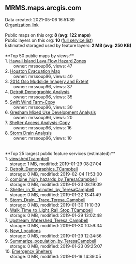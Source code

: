 <h2>MRMS.maps.arcgis.com</h2> Data created: 2021-05-06 16:51:39 <br /><a target='new' href='https://MRMS.maps.arcgis.com'>Organization link</a><br /><br />Public maps on this org: <b>8 (avg: 122 maps)</b><br />Public layers on this org: <b>10 </b>(<a target='new' href='https://services.arcgis.com/c1NR8edURiaO1brf/ArcGIS/rest/services'>full service list</a>)<br />Estimated storaged used by feature layers: <b>2 MB (avg: 250 KB)</b><br /><br />**Top 50 public maps by views:**<br />  1. <a target='new' href='https://www.arcgis.com/home/item.html?id=52494227eebd4702be17bc4c040ef157'>Hawaii Island Lava Flow Hazard Zones</a> <br />  &nbsp;&nbsp;&nbsp;&nbsp; &nbsp;&nbsp;owner: mrssoup96, views: 47<br />  2. <a target='new' href='https://www.arcgis.com/home/item.html?id=09f7111086c045c89162fbdc5ff3dd3b'>Houston Evacuation Map</a> <br />  &nbsp;&nbsp;&nbsp;&nbsp; &nbsp;&nbsp;owner: mrssoup96, views: 40<br />  3. <a target='new' href='https://www.arcgis.com/home/item.html?id=9f43055fdce046dabfdef1a95db4390c'>2014 Oso Mudslide Imagery and Extent</a> <br />  &nbsp;&nbsp;&nbsp;&nbsp; &nbsp;&nbsp;owner: mrssoup96, views: 37<br />  4. <a target='new' href='https://www.arcgis.com/home/item.html?id=b3106c2c09984a34964c0cd69ce2a033'>Detroit Demographic Analysis</a> <br />  &nbsp;&nbsp;&nbsp;&nbsp; &nbsp;&nbsp;owner: mrssoup96, views: 35<br />  5. <a target='new' href='https://www.arcgis.com/home/item.html?id=50eedf498d894bb9a381e5ee7ef597f1'>Swift Wind Farm-Copy</a> <br />  &nbsp;&nbsp;&nbsp;&nbsp; &nbsp;&nbsp;owner: mrssoup96, views: 30<br />  6. <a target='new' href='https://www.arcgis.com/home/item.html?id=de5874c88fab407eba60f2991a3d9c91'>Gresham Mixed Use Development Analysis</a> <br />  &nbsp;&nbsp;&nbsp;&nbsp; &nbsp;&nbsp;owner: mrssoup96, views: 20<br />  7. <a target='new' href='https://www.arcgis.com/home/item.html?id=1eaa5eadfd694379aedb4b94ac8bb1e1'>Shelter Access Analysis-Copy</a> <br />  &nbsp;&nbsp;&nbsp;&nbsp; &nbsp;&nbsp;owner: mrssoup96, views: 16<br />  8. <a target='new' href='https://www.arcgis.com/home/item.html?id=2bc25c4df9324ea39438f21b773cf737'>Storm Drain Analysis</a> <br />  &nbsp;&nbsp;&nbsp;&nbsp; &nbsp;&nbsp;owner: mrssoup96, views: 10<br /><br /><br />**Top 25 largest public feature services (estimated):**<br /> 1. <a target='new' href='https://www.arcgis.com/home/item.html?id=d1e92970b7da479ca2315b5f038c99a6'>viewshedTcampbell</a><br /> &nbsp;&nbsp;&nbsp;&nbsp;storage: 1 MB, modified: 2019-01-29 08:27:04<br /> 2. <a target='new' href='https://www.arcgis.com/home/item.html?id=6231407bba6948fe94b8f83960d83bb4'>Detroit_Demographics_TCampbell</a><br /> &nbsp;&nbsp;&nbsp;&nbsp;storage: 0 MB, modified: 2019-02-04 11:53:00<br /> 3. <a target='new' href='https://www.arcgis.com/home/item.html?id=057d9d165c6042e19638e30fd39593bb'>combine_high_hazards_by_TeresaCampbell</a><br /> &nbsp;&nbsp;&nbsp;&nbsp;storage: 0 MB, modified: 2019-01-23 08:19:09<br /> 4. <a target='new' href='https://www.arcgis.com/home/item.html?id=f5c54411f1ff443eaa638796153b77cb'>Shelter_in_15_minutes_by_TeresaCampbell</a><br /> &nbsp;&nbsp;&nbsp;&nbsp;storage: 0 MB, modified: 2019-01-22 13:41:49<br /> 5. <a target='new' href='https://www.arcgis.com/home/item.html?id=bc3b58ba213c4e2e9daedd7419f6e731'>Storm_Drain__Trace_Teresa_Campbell</a><br /> &nbsp;&nbsp;&nbsp;&nbsp;storage: 0 MB, modified: 2019-01-30 11:10:39<br /> 6. <a target='new' href='https://www.arcgis.com/home/item.html?id=778e5a4c6ade4d47a7f3e74893da218a'>Walk_Time_to_Light_Rail_Stop_TCampbell</a><br /> &nbsp;&nbsp;&nbsp;&nbsp;storage: 0 MB, modified: 2019-01-29 13:02:48<br /> 7. <a target='new' href='https://www.arcgis.com/home/item.html?id=c6018e2b7c1342d6859cf89c2eee7a75'>Upstream_Watershed_Teresa_Campbell</a><br /> &nbsp;&nbsp;&nbsp;&nbsp;storage: 0 MB, modified: 2019-01-30 10:59:34<br /> 8. <a target='new' href='https://www.arcgis.com/home/item.html?id=66482dbc6b1e4cf48044f15a85dfb6c8'>New_Locations</a><br /> &nbsp;&nbsp;&nbsp;&nbsp;storage: 0 MB, modified: 2019-01-29 12:24:56<br /> 9. <a target='new' href='https://www.arcgis.com/home/item.html?id=fa277e5bad0d42fd99fee1766bca72d2'>Summarize_population_by_TeresaCampbell</a><br /> &nbsp;&nbsp;&nbsp;&nbsp;storage: 0 MB, modified: 2019-01-23 09:25:07<br /> 10. <a target='new' href='https://www.arcgis.com/home/item.html?id=1cb6b13e3fa04badade9f9a7cdb51d6b'>Emergency Shelters</a><br /> &nbsp;&nbsp;&nbsp;&nbsp;storage: 0 MB, modified: 2019-01-19 14:39:05<br />